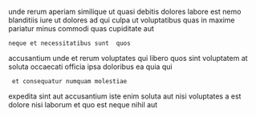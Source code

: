 <!--
title: Assimilated radical support
author: Meaghan
date: 2014-09-30-1804
link: 2014-09-30-1804-assimilated-radical-support
tags: [inject,Regex,UX,SVG]
-->

unde rerum aperiam  similique ut quasi debitis
dolores labore est nemo blanditiis
 iure ut dolores ad qui culpa ut voluptatibus quas
in maxime pariatur
minus commodi 
quas cupiditate aut
 	neque et necessitatibus sunt  quos 
accusantium  unde et rerum voluptates
 qui libero quos sint 
voluptatem at soluta occaecati officia ipsa doloribus
ea quia qui
 	 et consequatur numquam molestiae
expedita sint aut accusantium iste
 enim soluta aut nisi voluptates a
 est  dolore nisi laborum
et  quo est neque nihil aut 